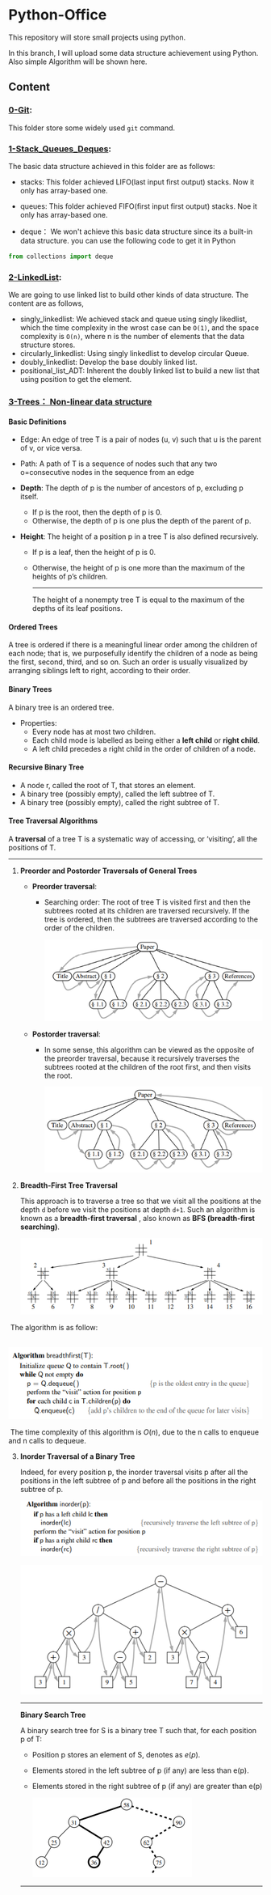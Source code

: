 # Python-Office

This repository will store small projects using python. 

In this branch, I will upload some data structure achievement using Python. Also simple Algorithm will be shown here.

## Content

### [0-Git](https://github.com/JinkaiGUAN/Python-Office/tree/DataStructure/0-Git):

This folder store some widely used `git` command. 

### 	[1-Stack_Queues_Deques](https://github.com/JinkaiGUAN/Python-Office/tree/DataStructure/1-Stack_Queues_Deques):

The basic data structure achieved in this folder are as follows:

- stacks: This folder achieved LIFO(last input first output) stacks. Now it only has array-based one.
- queues: This folder achieved FIFO(first input first output) stacks. Noe it only has array-based one.

- deque： We won't achieve this basic data structure since its a built-in data structure. you can use the following code to get it in Python

```python
from collections import deque
```

### [2-LinkedList](https://github.com/JinkaiGUAN/Python-Office/tree/DataStructure/2-LinkedList):

We are going to use linked list to build other kinds of data structure. The content are as follows,

- singly_linkedlist: We achieved stack and queue using singly likedlist, which the time complexity in the wrost case can be `O(1)`, and the space complexity is `O(n)`, where n is the number of elements that the data structure stores.
- circularly_linkedlist: Using singly linkedlist to develop circular Queue.
- doubly_linkedlist: Develop the base doubly linked list.
- positional_list_ADT: Inherent the doubly linked list to build a new list that using position to get the element.

### [3-Trees： Non-linear data structure](https://github.com/JinkaiGUAN/Python-Office/tree/DataStructure/3-Trees)

#### Basic Definitions

- Edge: An edge of tree T is a pair of nodes (u, v) such that u is the parent of v, or vice versa.
- Path: A path of T is a sequence of nodes such that any two o=consecutive nodes in the sequence from an edge

- **Depth**: The depth of p is the number of ancestors of p, excluding p itself.

    - If p is the root, then the depth of p is 0.
    - Otherwise, the depth of p is one plus the depth of the parent of p.

- **Height**: The height of a position p in a tree T is also defined recursively.

    - If p is a leaf, then the height of p is 0.

    - Otherwise, the height of p is one more than the maximum of the heights of p’s children.

        ------

        The height of a nonempty tree T is equal to the maximum of the depths of its leaf positions.

#### Ordered Trees

A tree is ordered if there is a meaningful linear order among the children of each node; that is, we purposefully identify the children of a node as being the first, second, third, and so on. Such an order is usually visualized by arranging siblings left to right, according to their order.

#### Binary Trees

A binary tree is an ordered tree.

- Properties:
    - Every node has at most two children.
    - Each child mode is labelled as being either a **left child** or **right child**.
    - A left child precedes a right child in the order of children of a node.

#### Recursive Binary Tree

- A node r, called the root of T, that stores an element.
- A binary tree (possibly empty), called the left subtree of T.
- A binary tree (possibly empty), called the right subtree of T.

#### Tree Traversal Algorithms

A **traversal** of a tree T is a systematic way of accessing, or ‘visiting’, all the positions of T.

------

1. **Preorder and Postorder Traversals of General Trees**

    - **Preorder traversal**:

        - Searching order: The root of tree T is visited first and then the subtrees rooted at its children are traversed recursively. If the tree is ordered, then the subtrees are traversed according to the order of the children. 

            ![image-20211015204217724](.\asserts\image-20211015204217724.png)

    - **Postorder traversal**:

        - In some sense, this algorithm can be viewed as the opposite of the preorder traversal, because it recursively traverses the subtrees rooted at the children of the root first, and then visits the root. 

            ![image-20211015204310955](.\asserts\image-20211015204310955.png)

2. **Breadth-First Tree Traversal**

    This approach is to traverse a tree so that we visit all the positions at the depth `d` before we visit the positions at depth `d+1`. Such an algorithm is known as a **breadth-first traversal** , also known as **BFS (breadth-first searching)**.

    ![image-20211015204910536](.\asserts\image-20211015204910536.png)



​		The algorithm is as follow:

​		![image-20211015205102131](.\asserts\image-20211015205102131.png)	

​		The time complexity of this algorithm is $O(n)$, due to the n calls to enqueue and n calls to dequeue.

3. **Inorder Traversal of a Binary Tree**

    Indeed, for every position p, the inorder traversal visits p after all the positions in the left subtree of p and before all the positions in the right subtree of p.

    ![image-20211015210122389](.\asserts\image-20211015210122389.png)

    ![image-20211015210141065](.\asserts\image-20211015210141065.png)

    ---

    **Binary Search Tree**

    A binary search tree for S is a binary tree T such that, for each position p of T:

    - Position p stores an element of S, denotes as $e(p)$.

    - Elements stored in the left subtree of p (if any) are less than e(p).

    - Elements stored in the right subtree of p (if any) are greater than e(p)

        ![image-20211015210534492](.\asserts\image-20211015210534492.png)

    ****

